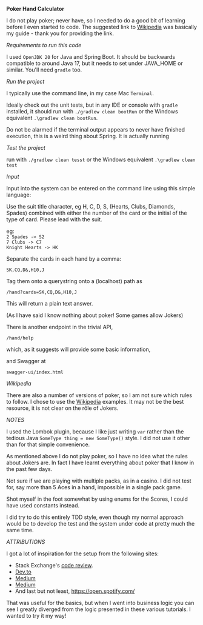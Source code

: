 **Poker Hand Calculator**

I do not play poker; never have, so I needed to do a good bit of learning before I even started to code. The suggested link to [Wikipedia](https://en.wikipedia.org/wiki/List_of_poker_hands) was basically my guide - thank you for providing the link.

*Requirements to run this code*

I used `OpenJDK 20` for Java and Spring Boot. It should be backwards compatible to around Java 17, but it needs to set under JAVA_HOME or similar. You'll need `gradle` too. 

*Run the project*

I typically use the command line, in my case Mac `Terminal`.

Ideally check out the unit tests, but in any IDE or console with `gradle` installed, it should run with `./gradlew clean bootRun` or the Windows equivalent `.\gradlew clean bootRun`. 

Do not be alarmed if the terminal output appears to never have finished execution, this is a weird thing about Spring. It is actually running

*Test the project*

run with `./gradlew clean tesst` or the Windows equivalent `.\gradlew clean test`

*Input*

Input into the system can be entered on the command line using this simple language:

Use the suit title character, eg H, C, D, S, (Hearts, Clubs, Diamonds, Spades) combined with either the number of the card or the initial of the type of card. Please lead with the suit. 

eg:<br/>
`2 Spades -> S2`<br/>
`7 Clubs -> C7`<br/>
`Knight Hearts -> HK`

Separate the cards in each hand by a comma:

`SK,CQ,D&,H10,J`

Tag them onto a querystring onto a (localhost) path as

`/hand?cards=SK,CQ,D&,H10,J`

This will return a plain text answer.

(As I have said I know nothing about poker! Some games allow Jokers)

There is another endpoint in the trivial API,

`/hand/help`

which, as it suggests will provide some basic information,

and Swagger at 

`swagger-ui/index.html`

*Wikipedia*

There are also a number of versions of poker, so I am not sure which rules to follow. I chose to use the [Wikipedia](https://en.wikipedia.org/wiki/List_of_poker_hands) examples. It may not be the best resource, it is not clear on the rôle of Jokers. 

*NOTES*

I used the Lombok plugin, because I like just writing `var` rather than the tedious Java `SomeType thing = new SomeType()` style. I did not use it other than for that simple convenience.

As mentioned above I do not play poker, so I have no idea what the rules about Jokers are. In fact I have learnt everything about poker that I know in the past few days.

Not sure if we are playing with multiple packs, as in a casino. I did not test for, say more than 5 Aces in a hand, impossible in a single pack game.

Shot myself in the foot somewhat by using enums for the Scores, I could have used constants instead.

I did try to do this entirely TDD style, even though my normal approach would be to develop the test and the system under code at pretty much the same time.


*ATTRIBUTIONS*

I got a lot of inspiration for the setup from the following sites:

* Stack Exchange's [code review](https://codereview.stackexchange.com/questions/36916/weekend-challenge-poker-hand-evaluation).
* [Dev.to](https://dev.to/miketalbot/real-world-javascript-map-reduce-solving-the-poker-hand-problem-3eie)
* [Medium](https://joshgoestoflatiron.medium.com/july-17-evaluating-poker-hands-with-lookup-tables-and-perfect-hashing-c21e056da130)
* [Medium](https://blog.stackademic.com/building-a-simple-poker-hand-evaluator-in-c-1bb81676c25c)
* And last but not least, https://open.spotify.com/

That was useful for the basics, but when I went into business logic you can see I greatly diverged from the logic presented in these various tutorials. I wanted to try it my way!







